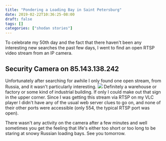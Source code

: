 ```yaml
---
title: "Pondering a Loading Bay in Saint Petersburg"
date: 2019-02-22T10:36:25-08:00
draft: false
tags: []
categories: ["shodan stories"]
---
```


To celebrate my 50th day and the fact that there haven't been any interesting new searches the past few days, I went to find an open RTSP video stream from an IP camera.

## Security Camera on 85.143.138.242
Unfortunately after searching for awhile I only found one open stream, from Russia, and it wasn't particularly interesting.
![](/images/100Days/Day50/snow.jpeg)
Definitely a warehouse or factory or some kind of industrial building. If only I could make out that sign in the upper corner. Since I was getting this stream via RTSP on my VLC player I didn't have any of the usual web server clues to go on, and none of their other ports were accessible (only 554, the typical RTSP port was open).

There wasn't any activity on the camera after a few minutes and well sometimes you get the feeling that life's either too short or too long to be staring at snowy Russian loading bays.
See you tomorrow.
